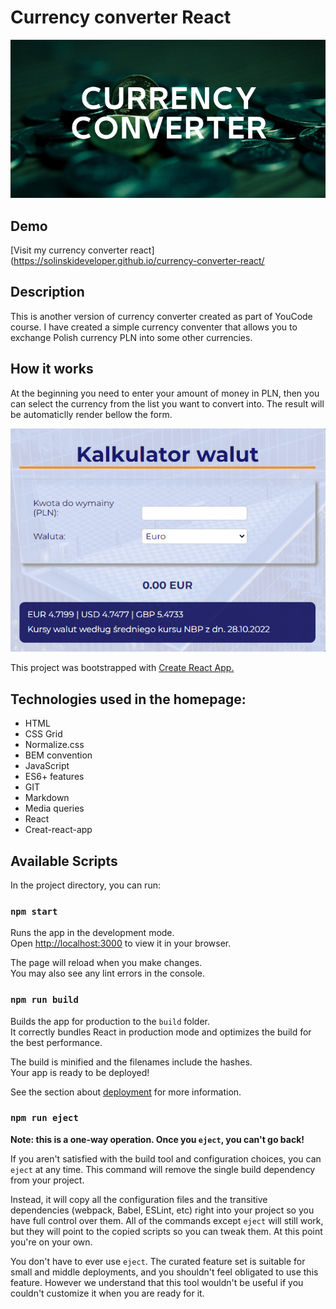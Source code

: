 # Currency converter React

![To-do list react](https://github.com/Patryk-Solinski/currency-converter-react/blob/master/public/currency-converter3.png?raw=true)

## Demo
[Visit my currency converter react](https://solinskideveloper.github.io/currency-converter-react/

## Description
This is another version of currency converter created as part of YouCode course. I have created a simple currency conventer that allows you to exchange Polish currency PLN into some other currencies.

## How it works
At the beginning you need to enter your amount of money in PLN, then you can select the currency from the list you want to convert into. The result will be automaticlly render bellow the form.

![Curency-converter](https://github.com/Patryk-Solinski/currency-converter-react/blob/master/public/currency-converter-react.gif?raw=true)


This project was bootstrapped with [Create React App.](https://github.com/facebook/create-react-app)

## Technologies used in the homepage:
- HTML
- CSS Grid
- Normalize.css
- BEM convention
- JavaScript
- ES6+ features
- GIT
- Markdown
- Media queries
- React
- Creat-react-app

## Available Scripts

In the project directory, you can run:

### `npm start`

Runs the app in the development mode.\
Open [http://localhost:3000](http://localhost:3000) to view it in your browser.

The page will reload when you make changes.\
You may also see any lint errors in the console.

### `npm run build`

Builds the app for production to the `build` folder.\
It correctly bundles React in production mode and optimizes the build for the best performance.

The build is minified and the filenames include the hashes.\
Your app is ready to be deployed!

See the section about [deployment](https://facebook.github.io/create-react-app/docs/deployment) for more information.

### `npm run eject`

**Note: this is a one-way operation. Once you `eject`, you can't go back!**

If you aren't satisfied with the build tool and configuration choices, you can `eject` at any time. This command will remove the single build dependency from your project.

Instead, it will copy all the configuration files and the transitive dependencies (webpack, Babel, ESLint, etc) right into your project so you have full control over them. All of the commands except `eject` will still work, but they will point to the copied scripts so you can tweak them. At this point you're on your own.

You don't have to ever use `eject`. The curated feature set is suitable for small and middle deployments, and you shouldn't feel obligated to use this feature. However we understand that this tool wouldn't be useful if you couldn't customize it when you are ready for it.

